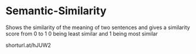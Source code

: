 # Semantic-Similarity

Shows the similarity of the meaning of two sentences and gives a similarity score from 0 to 1 
0 being least similar and 1 being most similar

shorturl.at/hJUW2
